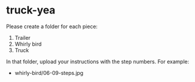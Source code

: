 # truck-yea

Please create a folder for each piece:
1. Trailer
2. Whirly bird
3. Truck

In that folder, upload your instructions with the step numbers. For example:
- whirly-bird/06-09-steps.jpg
